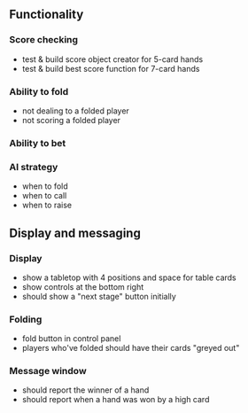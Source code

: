 ## Functionality

### Score checking

- test & build score object creator for 5-card hands
- test & build best score function for 7-card hands

### Ability to fold

- not dealing to a folded player
- not scoring a folded player

### Ability to bet



### AI strategy

- when to fold
- when to call
- when to raise

## Display and messaging

### Display

- show a tabletop with 4 positions and space for table cards
- show controls at the bottom right
- should show a "next stage" button initially

### Folding

- fold button in control panel
- players who've folded should have their cards "greyed out"

### Message window
- should report the winner of a hand
- should report when a hand was won by a high card